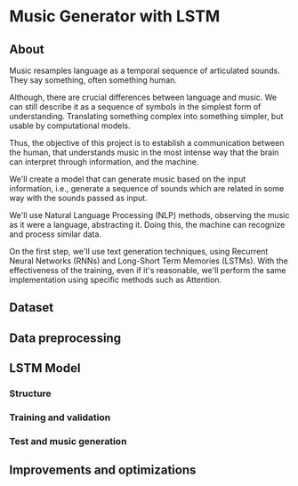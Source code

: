 # Music Generator with LSTM

## About

Music resamples language as a temporal sequence of articulated sounds. They say something, often something human.

Although, there are crucial differences between language and music. We can still describe it as a sequence of symbols in the simplest form of understanding. Translating something complex into something simpler, but usable by computational models.

Thus, the objective of this project is to establish a communication between the human, that understands music in the most intense way that the brain can interpret through information, and the machine.

We'll create a model that can generate music based on the input information, i.e., generate a sequence of sounds which are related in some way with the sounds passed as input.

We'll use Natural Language Processing (NLP) methods, observing the music as it were a language, abstracting it. Doing this, the machine can recognize and process similar data.

On the first step, we'll use text generation techniques, using Recurrent Neural Networks (RNNs) and Long-Short Term Memories (LSTMs). With the effectiveness of the training, even if it's reasonable, we'll perform the same implementation using specific methods such as Attention.

## Dataset

## Data preprocessing

## LSTM Model

### Structure

### Training and validation

### Test and music generation

## Improvements and optimizations
